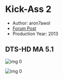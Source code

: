# Kick-Ass 2

* Author: aron7awol
* [Forum Post](https://www.avsforum.com/threads/bass-eq-for-filtered-movies.2995212/post-58649256)
* Production Year: 2013

## DTS-HD MA 5.1

![img 0](https://i.imgur.com/vSgF5dV.jpg)

![img 0](https://i.imgur.com/uPxfzFa.png)

